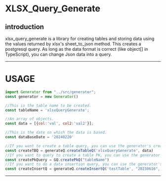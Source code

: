 # **XLSX_Query_Generate**

## introduction

xlsx_query_generate is a library for creating tables and storing data using the values returned by xlsx's sheet_to_json method.
This creates a postgresql query. As long as the data format is correct (like object[] in TypeScript), you can change Json data into a query.

---
# **USAGE**

```jsx
import Generator from "../src/generator";
const generator = new Generator()

//This is the table name to be created.
const tableName = 'xlsxQueryGenerate';

//An array of objects.
const data = [{col:'val', col2:'val2'}];

//This is the date on which the data is based.
const dataBaseDate = '20240220'

//If you want to create a table query, you can use the generator's createTableQ method.
const createTBQ = generateQ.createTableQ('xlsxQueryGenerate', data)
//If you want to query to create a table PK, you can use the generator's createPkQ method.
const createPkQuery = GQ.createPkQ("tableName")
//If you want to do a data insertion query, you can use the generator's createInsertQmethod.
const createInsertQ = generateQ.createInsertQ('testTable', "20230616", data)
```

---